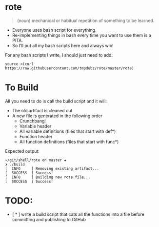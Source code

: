 # rote
> (noun)
mechanical or habitual repetition of something to be learned.

* Everyone uses bash script for everything.
* Re-implementing things in bash every time you want to use them is a PITA.
* So I'll put all my bash scripts here and always win!

For any bash scripts I write, I should just need to add:
```
source <(curl https://raw.githubusercontent.com/tmpdubz/rote/master/rote)
```

# To Build
All you need to do is call the build script and it will:
* The old artifact is cleaned out
* A new file is generated in the following order
    * Crunchbang!
    * Variable header
    * All variable definitions (files that start with def*)
    * Function header
    * All function definitions (files that start with func*)

Expected output:
```
~/git/shell/rote on master ✚
❯ ./build
[  INFO     ] Removing existing artifact...
[  SUCCESS  ] Success!
[  INFO     ] Building new rote file...
[  SUCCESS  ] Success!
```


# TODO:
- [ * ] write a build script that cats all the functions into a file before committing and publishing to GitHub